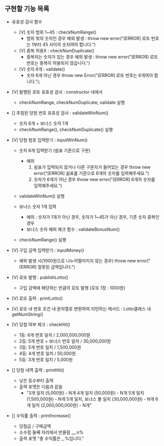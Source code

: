 ## 구현할 기능 목록

- 유효성 검사 함수

  - [V] 숫자 범위 1~45 : checkNumRange()
    - 범위 밖의 숫자인 경우 예외 발생 : throw new error("[ERROR] 로또 번호는 1부터 45 사이의 숫자여야 합니다.")
  - [V] 중복 허용X : checkNumDuplicate()
    - 중복되는 숫자가 있는 경우 예외 발생 : throw new error("[ERROR] 로또 번호는 중복이 허용되지 않습니다.")
  - [V] 숫자 6개 : validate()
    - 숫자 6개 아닌 경우 throw new Error("[ERROR] 로또 번호는 6개여야 합니다.");

- [V] 발행된 로또 유효성 검사 : constructor 내에서

  - checkNumRange, checkNumDuplicate, validate 실행

- [] 추첨된 당첨 번호 유효성 검사 : validateWinNum()

  - 숫자 6개 + 보너스 숫자 1개
  - checkNumRange(), checkNumDuplicate() 실행

- [V] 당첨 범호 입력받기 : inputWinNum()

  - 숫자 6개 입력받기 (쉼표 기준으로 구분)

    - 예외
      1. 쉼표가 입력되지 않거나 다른 구분자가 들어있는 경우 throw new error("[ERROR] 쉼표를 기준으로 6개의 숫자를 입력해주세요.")
      2. 숫자가 6개가 아닌 경우 throw new error("[ERROR] 6개의 숫자를 입력해주세요.")

  - validateWinNum() 실행

  - 보너스 숫자 1개 입력
    - 예외 : 숫자가 1개가 아닌 경우, 숫자가 1~45가 아닌 경우, 기존 숫자 중복인 경우
    - 보너스 숫자 예외 체크 함수 : validateBonusNum()
  - checkNumRange() 실행

- [V] 구입 금액 입력받기 : inputMoney()

  - 예외 발생 시(1000원으로 나누어떨어지지 않는 경우) throw new error("[ERROR] 잘못된 금액입니다.")

- [V] 로또 발행 : publishLotto()

  - 구입 금액에 해당하는 만큼의 로또 발행 (로또 1장 : 1000원)

- [V] 로또 출력 : printLotto()
- [V] 로또 내 번호 조건 내 문자열로 변환하여 리턴하는 메서드 : Lotto클래스 내 getNumString()

- [V] 당첨 여부 체크 : checkHit()

  - 1등: 6개 번호 일치 / 2,000,000,000원
  - 2등: 5개 번호 + 보너스 번호 일치 / 30,000,000원
  - 3등: 5개 번호 일치 / 1,500,000원
  - 4등: 4개 번호 일치 / 50,000원
  - 5등: 3개 번호 일치 / 5,000원

- [] 당첨 내역 출력 : printHit()

  - 낮은 등수부터 출력
  - 출력 포맷은 다음과 같음
    - "3개 일치 (5,000원) - N개
      4개 일치 (50,000원) - N개
      5개 일치 (1,500,000원) - N개
      5개 일치, 보너스 볼 일치 (30,000,000원) - N개
      6개 일치 (2,000,000,000원) - N개"

- [] 수익률 출력 : printIncrease()
  - 당첨금 / 구매금액
  - 소수점 둘째 자리에서 반올림 \_\_.n%
  - 출력 포맷 "총 수익률은 \__._%입니다."
